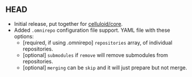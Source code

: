 HEAD
-----
* Initial release, put together for [celluloid/core](https://github.com/celluloid/core).
* Added `.omnirepo` configuration file support. YAML file with these options:
  * [required, if using .omnirepo] `repositories` array, of individual repositories.
  * [optional] `submodules` if `remove` will remove submodules from repositories.
  * [optional] `merging` can be `skip` and it will just prepare but not merge.